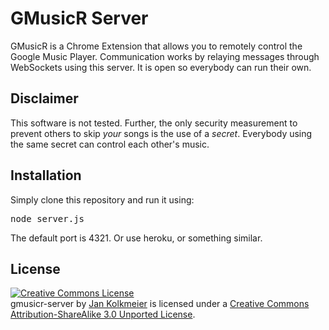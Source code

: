 # GMusicR Server

GMusicR is a Chrome Extension that allows you to remotely control the Google
Music Player. Communication works by relaying messages through WebSockets using
this server. It is open so everybody can run their own.

## Disclaimer
This software is not tested. Further, the only security measurement to prevent
others to skip *your* songs is the use of a *secret*. Everybody using the same
secret can control each other's music.

## Installation
Simply clone this repository and run it using:
<pre>node server.js</pre>
The default port is 4321. Or use heroku, or something similar.

## License
<a rel="license" href="http://creativecommons.org/licenses/by-sa/3.0/"><img alt="Creative Commons License" style="border-width:0" src="http://i.creativecommons.org/l/by-sa/3.0/88x31.png" /></a><br /><span xmlns:dct="http://purl.org/dc/terms/" href="http://purl.org/dc/dcmitype/InteractiveResource" property="dct:title" rel="dct:type">gmusicr-server</span> by <a xmlns:cc="http://creativecommons.org/ns#" href="https://github.com/jouz/gmusicr-server" property="cc:attributionName" rel="cc:attributionURL">Jan Kolkmeier</a> is licensed under a <a rel="license" href="http://creativecommons.org/licenses/by-sa/3.0/">Creative Commons Attribution-ShareAlike 3.0 Unported License</a>.
